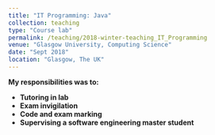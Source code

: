 ```yaml
---
title: "IT Programming: Java"
collection: teaching
type: "Course lab"
permalink: /teaching/2018-winter-teaching_IT_Programming
venue: "Glasgow University, Computing Science"
date: "Sept 2018"
location: "Glasgow, The UK"
---
```


<b>My responsibilities was to:<b> <br />
* Tutoring in lab
* Exam invigilation
* Code and exam marking
* Supervising a software engineering master student


